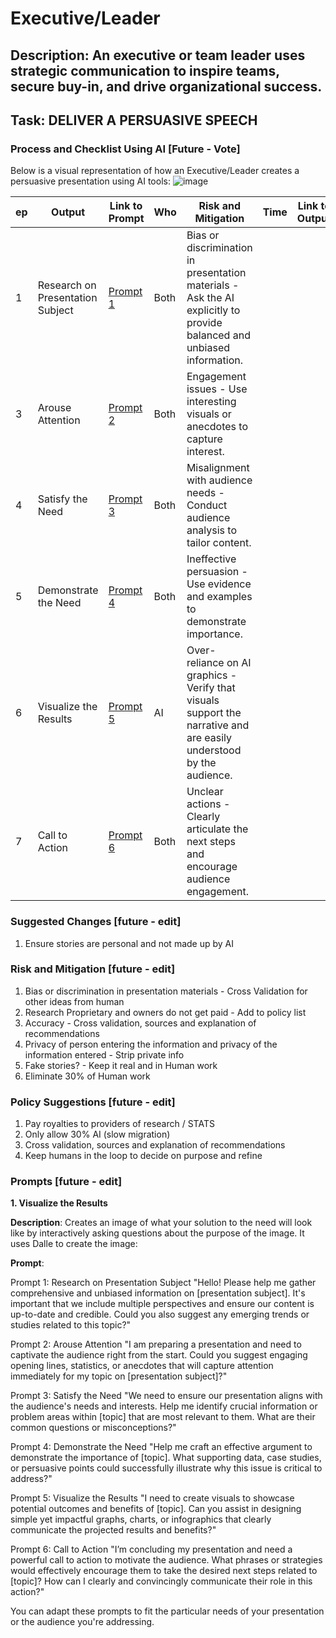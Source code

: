 # Executive/Leader

## Description: An executive or team leader uses strategic communication to inspire teams, secure buy-in, and drive organizational success.

## Task: DELIVER A PERSUASIVE SPEECH

### Process and Checklist Using AI [Future - Vote]

Below is a visual representation of how an Executive/Leader creates a persuasive presentation using AI tools:
![image](https://github.com/user-attachments/assets/e64c5d00-f5df-43a2-bb5e-8a6ca9be64f5)


| ep  | Output                           | Link to Prompt | Who  | Risk and Mitigation                                                                                                 | Time | Link to Output |
|-----|----------------------------------|----------------|------|---------------------------------------------------------------------------------------------------------------------|------|----------------|
| 1   | Research on Presentation Subject | [Prompt 1](#p1) | Both | Bias or discrimination in presentation materials - Ask the AI explicitly to provide balanced and unbiased information.|      |                |
| 3   | Arouse Attention                 | [Prompt 2](#p2) | Both | Engagement issues - Use interesting visuals or anecdotes to capture interest.                                        |      |                |
| 4   | Satisfy the Need                 | [Prompt 3](#p3) | Both | Misalignment with audience needs - Conduct audience analysis to tailor content.                                      |      |                |
| 5   | Demonstrate the Need             | [Prompt 4](#p4) | Both | Ineffective persuasion - Use evidence and examples to demonstrate importance.                                        |      |                |
| 6   | Visualize the Results            | [Prompt 5](#p5) | AI   | Over-reliance on AI graphics - Verify that visuals support the narrative and are easily understood by the audience.   |      |                |
| 7   | Call to Action                   | [Prompt 6](#p6) | Both | Unclear actions - Clearly articulate the next steps and encourage audience engagement.                               |      |                |                                                                                                                 |      |                |

### Suggested Changes  [future - edit]
1. Ensure stories are personal and not made up by AI

### Risk and Mitigation [future - edit]

1. Bias or discrimination in presentation materials - Cross Validation for other ideas from human
2. Research Proprietary and owners do not get paid - Add to policy list
3. Accuracy - Cross validation, sources and explanation of recommendations
4. Privacy of person entering the information and privacy of the information entered - Strip private info
5. Fake stories? - Keep it real and in Human work
7. Eliminate 30% of Human work



### Policy Suggestions  [future - edit]
1. Pay royalties to providers of research / STATS
2. Only allow 30% AI (slow migration)
3. Cross validation, sources and explanation of recommendations
4. Keep humans in the loop to decide on purpose and refine



### Prompts  [future - edit]
 
**1. Visualize the Results**

**Description**: 
Creates an image of what your solution to the need will look like by interactively asking questions about the purpose of the image.  It uses Dalle to create the image:

**Prompt**:

Prompt 1: Research on Presentation Subject
<a name="p1"></a>
"Hello! Please help me gather comprehensive and unbiased information on [presentation subject]. It's important that we include multiple perspectives and ensure our content is up-to-date and credible. Could you also suggest any emerging trends or studies related to this topic?"

Prompt 2: Arouse Attention
<a name="p2"></a>
"I am preparing a presentation and need to captivate the audience right from the start. Could you suggest engaging opening lines, statistics, or anecdotes that will capture attention immediately for my topic on [presentation subject]?"

Prompt 3: Satisfy the Need
<a name="p3"></a>
"We need to ensure our presentation aligns with the audience's needs and interests. Help me identify crucial information or problem areas within [topic] that are most relevant to them. What are their common questions or misconceptions?"

Prompt 4: Demonstrate the Need
<a name="p4"></a>
"Help me craft an effective argument to demonstrate the importance of [topic]. What supporting data, case studies, or persuasive points could successfully illustrate why this issue is critical to address?"

Prompt 5: Visualize the Results
<a name="p5"></a>
"I need to create visuals to showcase potential outcomes and benefits of [topic]. Can you assist in designing simple yet impactful graphs, charts, or infographics that clearly communicate the projected results and benefits?"

Prompt 6: Call to Action
<a name="p6"></a>
"I’m concluding my presentation and need a powerful call to action to motivate the audience. What phrases or strategies would effectively encourage them to take the desired next steps related to [topic]? How can I clearly and convincingly communicate their role in this action?"

You can adapt these prompts to fit the particular needs of your presentation or the audience you're addressing.
